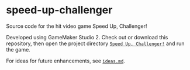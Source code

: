 # speed-up-challenger
Source code for the hit video game Speed Up, Challenger!

Developed using GameMaker Studio 2. Check out or download this repository, then open the
project directory [`Speed Up, Challenger!`](./Speed%20Up,%20Challenger!/) and run the
game.

For ideas for future enhancements, see [`ideas.md`](./ideas.md).
